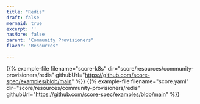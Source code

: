 ```yaml
---
title: "Redis"
draft: false
mermaid: true
excerpt: ''
hasMore: false
parent: "Community Provisioners"
flavor: "Resources"

---
```




{{% example-file filename="score-k8s" dir="score/resources/community-provisioners/redis" githubUrl="https://github.com/score-spec/examples/blob/main" %}}
{{% example-file filename="score.yaml" dir="score/resources/community-provisioners/redis" githubUrl="https://github.com/score-spec/examples/blob/main" %}}
